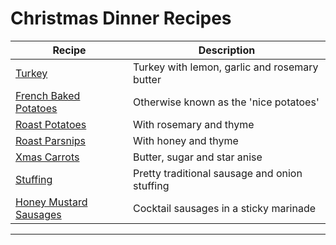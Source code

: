 # Christmas Dinner Recipes

| Recipe | Description |
---------|--------------
| [Turkey](turkey) | Turkey with lemon, garlic and rosemary butter |
| [French Baked Potatoes](french-baked-potatoes)| Otherwise known as the 'nice potatoes'|
| [Roast Potatoes](roast-potatoes)| With rosemary and thyme |
| [Roast Parsnips](roast-parsnips)| With honey and thyme |
| [Xmas Carrots](xmas-carrots)| Butter, sugar and star anise |
| [Stuffing](stuffing) | Pretty traditional sausage and onion stuffing |
| [Honey Mustard Sausages](honey-mustard-sausages)| Cocktail sausages in a sticky marinade |
-------------------------
